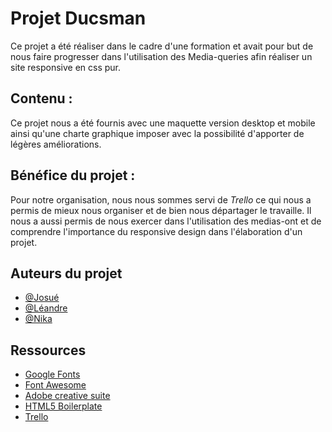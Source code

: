 
# Projet Ducsman

Ce projet a été réaliser 
dans le cadre d'une formation et avait pour but de nous faire progresser dans l'utilisation des Media-queries afin réaliser un site responsive en css pur.

## Contenu : 
Ce projet nous a été fournis avec une maquette version desktop et mobile ainsi qu'une charte graphique imposer avec la possibilité d'apporter de légères améliorations.

## Bénéfice du projet :
Pour notre organisation, nous nous sommes servi de *Trello* ce qui nous a permis de mieux nous organiser et de bien nous départager le travaille.
Il nous a aussi permis de nous exercer dans l'utilisation des medias-ont et de comprendre l'importance du responsive design dans l'élaboration d'un projet.
## Auteurs du projet

- [@Josué](https://www.github.com/Rowada)
- [@Léandre](https://github.com/LeandrenewL)
- [@Nika](https://github.com/mandassori)

## Ressources 

- [Google Fonts](https://fonts.google.com/)
- [Font Awesome](https://fontawesome.com/)
- [Adobe creative suite](https://www.adobe.com/fr/creativecloud.html)
- [HTML5 Boilerplate](https://html5boilerplate.com/)
- [Trello](https://trello.com/)
